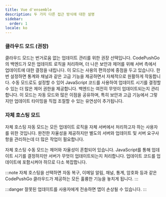 ```yaml
---
title: Vue d'ensemble
description: 두 가지 다른 접근 방식에 대한 설명
sidebar:
  order: 1
locale: ko
---
```


### 클라우드 모드 (권장)
클라우드 모드는 번거로움 없는 업데이트 관리를 위한 권장 선택입니다. CodePushGo의 백엔드가 모든 업데이트 로직을 처리하며, 더 나은 보안과 제어를 위해 서버 측에서 업데이트에 대한 결정을 내립니다. 이 모드는 사용의 편의성에 중점을 두고 있습니다. 한번 설정하면 통계와 채널과 같은 고급 기능을 제공하면서 자체적으로 원활하게 작동합니다. 수동 모드로도 설정할 수 있어 JavaScript 코드를 사용하여 업데이트 시기를 결정할 수 있는 더 많은 제어 권한을 제공합니다. 백엔드는 여전히 무엇이 업데이트되는지 관리합니다. 이 모드는 자동 모드와 많은 이점을 공유하며, 특히 보안과 고급 기능에서 그렇지만 업데이트 타이밍을 직접 조절할 수 있는 유연성이 추가됩니다.

### 자체 호스팅 모드

자체 호스팅 자동 모드는 모든 업데이트 로직을 자체 서버에서 처리하고자 하는 사용자를 위한 것입니다. 완전한 자율성을 제공하지만 별도의 서버와 업데이트 및 서버 요구사항을 관리하는데 더 많은 작업이 필요합니다.

자체 호스팅 수동 모드는 제어와 자율성이 혼합되어 있습니다. JavaScript를 통해 업데이트 시기를 결정하지만 서버가 무엇이 업데이트되는지 처리합니다. 업데이트 코드를 업데이트에 포함시켜야 하므로 다소 복잡합니다.

:::note 
자체 호스팅을 선택하면 자동 복구, 이메일 알림, 채널, 통계, 암호화 등과 같은 CodePushGo 클라우드가 제공하는 모든 훌륭한 기능을 놓치게 됩니다.
:::

:::danger
잘못된 업데이트를 사용자에게 전송하면 앱이 손상될 수 있습니다.
:::